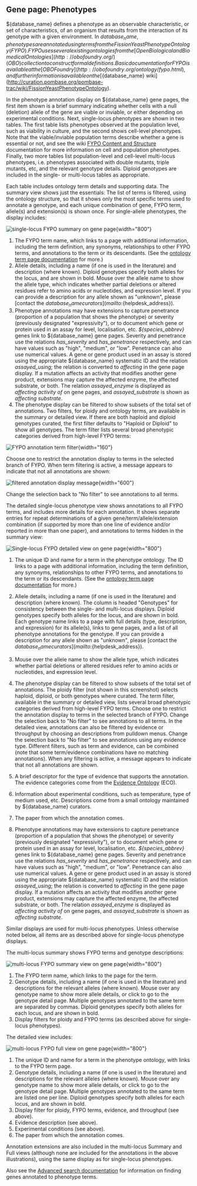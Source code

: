 ## Gene page: Phenotypes

${database_name} defines a phenotype as an observable characteristic, or set of
characteristics, of an organism that results from the interaction of
its genotype with a given environment. In ${database_name}, phenotypes are
annotated using terms from the Fission Yeast Phenotype Ontology
(FYPO). FYPO uses several existing ontologies from the 
[Open Biological and Biomedical Ontologies](http://obofoundry.org/) (OBO)
collection to construct formal definitions. Basic documentation for
FYPO is available at the [OBO Foundry](http://obofoundry.org/ontology/fypo.html), and further
information is available on the [${database_name} wiki](http://curation.pombase.org/pombase-trac/wiki/FissionYeastPhenotypeOntology).

In the phenotype annotation display on ${database_name} gene pages, the first
item shown is a brief summary indicating whether cells with a null
(deletion) allele of the gene are viable or inviable, or either
depending on experimental conditions. Next, single-locus phenotypes
are shown in two tables. The first table lists phenotypes observed at
the population level, such as viability in culture, and the second
shows cell-level phenotypes. Note that the viable/inviable population
terms describe whether a gene is essential or not, and see the wiki
[FYPO Content and Structure](http://curation.pombase.org/pombase-trac/wiki/FYPOContentStructure)
documentation for more information on cell and population phenotypes.
Finally, two more tables list population-level and cell-level
multi-locus phenotypes, i.e. phenotypes associated with double
mutants, triple mutants, etc, and the relevant genotype
details. Diploid genotypes are included in the single- or multi-locus
tables as appropriate.

Each table includes ontology term details and supporting data. The
summary view shows just the essentials: The list of terms is filtered,
using the ontology structure, so that it shows only the most specific
terms used to annotate a genotype, and each unique combination of
gene, FYPO term, allele(s) and extension(s) is shown once. For
single-allele phenotypes, the display includes:

![single-locus FYPO summary on gene page](assets/single_fypo_gene_page_summary.png){width="800"}

1.  The FYPO term name, which links to a page with additional
    information, including the term definition, any synonyms,
    relationships to other FYPO terms, and annotations to the term or
    its descendants. (See the [ontology term page documentation](/documentation/ontology-term-page) for more.)
2.  Allele details, including a name (if one is used in the
    literature) and description (where known). Diploid genotypes
    specify both alleles for the locus, and are shown in bold. Mouse
    over the allele name to show the allele type, which indicates
    whether partial deletions or altered residues refer to amino acids
    or nucleotides, and expression level. If you can provide a
    description for any allele shown as "unknown", please [contact the
    ${database_name} curators](mailto:${helpdesk_address}).
3.  Phenotype annotations may have extensions to capture penetrance
    (proportion of a population that shows the phenotype) or severity
    (previously designated "expressivity"), or to document which gene
    or protein used in an assay for level, localisation,
    etc. *${species_abbrev}* genes link to ${database_name} gene pages. Severity and
    penetrance use the relations *has\_severity* and *has\_penetrance*
    respectively, and can have values such as "high", "medium", or
    "low". Penetrance can also use numerical values. A gene or gene
    product used in an assay is stored using the appropriate ${database_name}
    systematic ID and the relation *assayed\_using*; the relation is
    converted to *affecting* in the gene page display. If a mutation
    affects an activity that modifies another gene product, extensions
    may capture the affected enzyme, the affected substrate, or
    both. The relation *assayed\_enzyme* is displayed as *affecting
    activity of* on gene pages, and *assayed\_substrate* is shown as
    *affecting substrate*.
4.  The phenotype display can be filtered to show subsets of the total
    set of annotations. Two filters, for ploidy and ontology terms,
    are available in the summary or detailed view. If there are both
    haploid and diploid genotypes curated, the first filter defaults
    to "Haploid or Diploid" to show all genotypes. The term filter
    lists several broad phenotypic categories derived from high-level
    FYPO terms:

![FYPO annotation term filter](assets/fypo_term_filter_pulldown.png){width="160"}

Choose one to restrict the annotation display to terms in the selected
branch of FYPO. When term filtering is active, a message appears to
indicate that not all annotations are shown:

![filtered annotation display message](assets/fypo_showing_n_annotations.png){width="600"}

Change the selection back to "No filter" to see annotations to all
terms.

The detailed single-locus phenotype view shows annotations to all FYPO
terms, and includes more details for each annotation. It shows
separate entries for repeat determinations of a given
gene/term/allele/extension combination (if supported by more than one
line of evidence and/or reported in more than one paper), and
annotations to terms hidden in the summary view:

![Single-locus FYPO detailed view on gene page](assets/single_fypo_gene_page_full.png){width="800"}

1.  The unique ID and name for a term in the phenotype ontology. The
    ID links to a page with additional information, including the term
    definition, any synonyms, relationships to other FYPO terms, and
    annotations to the term or its descendants. (See the [ontology term page documentation](/documentation/ontology-term-page) for
    more.)

2.  Allele details, including a name (if one is used in the
    literature) and description (where known). The column is headed
    "Genotypes" for consistency between the single- and multi-locus
    displays. Diploid genotypes specify both alleles for the locus,
    and are shown in bold. Each genotype name links to a page with
    full details (type, description, and expression) for its
    allele(s), links to gene pages, and a list of all phenotype
    annotations for the genotype. If you can provide a description for
    any allele shown as "unknown", please [contact the ${database_name}
    curators](mailto:${helpdesk_address}).
3.  Mouse over the allele name to show the allele type, which
    indicates whether partial deletions or altered residues refer to
    amino acids or nucleotides, and expression level.
4.  The phenotype display can be filtered to show subsets of the total
    set of annotations. The ploidy filter (not shown in this
    screenshot) selects haploid, diploid, or both genotypes where
    curated. The term filter, available in the summary or detailed
    view, lists several broad phenotypic categories derived from
    high-level FYPO terms. Choose one to restrict the annotation
    display to terms in the selected branch of FYPO. Change the
    selection back to "No filter" to see annotations to all terms. In
    the detailed view, annotations can also be filtered by evidence or
    throughput by choosing an descriptions from pulldown menus. Change
    the selection back to "No filter" to see annotations using any
    evidence type. Different filters, such as term and evidence, can
    be combined (note that some term/evidence combinations have no
    matching annotations). When any filtering is active, a message
    appears to indicate that not all annotations are shown.
5.  A brief descriptor for the type of evidence that supports the
    annotation. The evidence categories come from the [Evidence Ontology](http://www.evidenceontology.org/) (ECO).
6.  Information about experimental conditions, such as temperature, type
    of medium used, etc. Descriptions come from a small ontology
    maintained by ${database_name} curators.
7.  The paper from which the annotation comes.
8.  Phenotype annotations may have extensions to capture penetrance
    (proportion of a population that shows the phenotype) or severity
    (previously designated "expressivity"), or to document which gene
    or protein used in an assay for level, localisation,
    etc. *${species_abbrev}* genes link to ${database_name} gene pages. Severity and
    penetrance use the relations *has\_severity* and *has\_penetrance*
    respectively, and can have values such as "high", "medium", or
    "low".  Penetrance can also use numerical values. A gene or gene
    product used in an assay is stored using the appropriate ${database_name}
    systematic ID and the relation *assayed\_using*; the relation is
    converted to *affecting* in the gene page display.  If a mutation
    affects an activity that modifies another gene product, extensions
    may capture the affected enzyme, the affected substrate, or
    both. The relation *assayed\_enzyme* is displayed as *affecting
    activity of* on gene pages, and *assayed\_substrate* is shown as
    *affecting substrate*.

Similar displays are used for multi-locus phenotypes. Unless otherwise
noted below, all items are as described above for single-locus
phenotype displays.

The multi-locus summary shows FYPO terms and genotype descriptions:

![multi-locus FYPO summary view on gene page](assets/multi_fypo_gene_page_summary.png){width="800"}

1.  The FYPO term name, which links to the page for the term.
2.  Genotype details, including a name (if one is used in the
    literature) and descriptions for the relevant alleles (where
    known). Mouse over any genotype name to show more allele details,
    or click to go to the genotype detail page. Multiple genotypes
    annotated to the same term are separated by commas. Diploid
    genotypes specify both alleles for each locus, and are shown in
    bold.
3.  Display filters for ploidy and FYPO terms (as described above for
    single-locus phenotypes).

The detailed view includes:

![multi-locus FYPO full view on gene page](assets/multi_fypo_gene_page_full.png){width="800"}

1.  The unique ID and name for a term in the phenotype ontology, with
    links to the FYPO term page.
2.  Genotype details, including a name (if one is used in the
    literature) and descriptions for the relevant alleles (where
    known). Mouse over any genotype name to show more allele details,
    or click to go to the genotype detail page. Multiple genotypes
    annotated to the same term are listed one per line. Diploid
    genotypes specify both alleles for each locus, and are shown in
    bold.
3.  Display filter for ploidy, FYPO terms, evidence, and throughput (see above).
4.  Evidence description (see above).
5.  Experimental conditions (see above).
6.  The paper from which the annotation comes.

Annotation extensions are also included in the multi-locus Summary and
Full views (although none are included for the annotations in the above
illustrations), using the same display as for single-locus phenotypes.

Also see the [Advanced search documentation](/documentation/advanced-search) for
information on finding genes annotated to phenotype terms.
